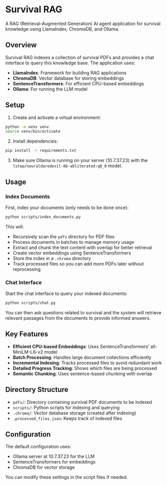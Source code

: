 # Survival RAG

A RAG (Retrieval-Augmented Generation) AI agent application for survival knowledge using LlamaIndex, ChromaDB, and Ollama.

## Overview

Survival RAG indexes a collection of survival PDFs and provides a chat interface to query this knowledge base. The application uses:

- **LlamaIndex**: Framework for building RAG applications
- **ChromaDB**: Vector database for storing embeddings
- **SentenceTransformers**: For efficient CPU-based embeddings
- **Ollama**: For running the LLM model

## Setup

1. Create and activate a virtual environment:

```bash
python -m venv venv
source venv/bin/activate
```

2. Install dependencies:

```bash
pip install -r requirements.txt
```

3. Make sure Ollama is running on your server (10.7.37.23) with the `lstep/neuraldaredevil-8b-abliterated:q8_0` model.

## Usage

### Index Documents

First, index your documents (only needs to be done once):

```bash
python scripts/index_documents.py
```

This will:
- Recursively scan the `pdfs` directory for PDF files
- Process documents in batches to manage memory usage
- Extract and chunk the text content with overlap for better retrieval
- Create vector embeddings using SentenceTransformers
- Store the index in a `.chroma` directory
- Track processed files so you can add more PDFs later without reprocessing

### Chat Interface

Start the chat interface to query your indexed documents:

```bash
python scripts/chat.py
```

You can then ask questions related to survival and the system will retrieve relevant passages from the documents to provide informed answers.

## Key Features

- **Efficient CPU-based Embeddings**: Uses SentenceTransformers' all-MiniLM-L6-v2 model
- **Batch Processing**: Handles large document collections efficiently
- **Incremental Indexing**: Tracks processed files to avoid redundant work
- **Detailed Progress Tracking**: Shows which files are being processed
- **Semantic Chunking**: Uses sentence-based chunking with overlap

## Directory Structure

- `pdfs/`: Directory containing survival PDF documents to be indexed
- `scripts/`: Python scripts for indexing and querying
- `.chroma/`: Vector database storage (created after indexing)
- `.processed_files.json`: Keeps track of indexed files

## Configuration

The default configuration uses:
- Ollama server at 10.7.37.23 for the LLM
- SentenceTransformers for embeddings
- ChromaDB for vector storage

You can modify these settings in the script files if needed.